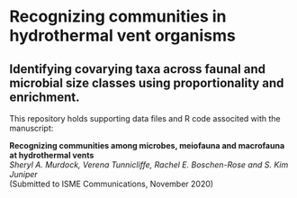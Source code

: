 # Recognizing communities in hydrothermal vent organisms
## Identifying covarying taxa across faunal and microbial size classes using proportionality and enrichment.

This repository holds supporting data files and R code associted with the manuscript:

**Recognizing communities among microbes, meiofauna and macrofauna at hydrothermal vents**    
*Sheryl A. Murdock, Verena Tunnicliffe, Rachel E. Boschen-Rose and S. Kim Juniper*    
(Submitted to ISME Communications, November 2020)
